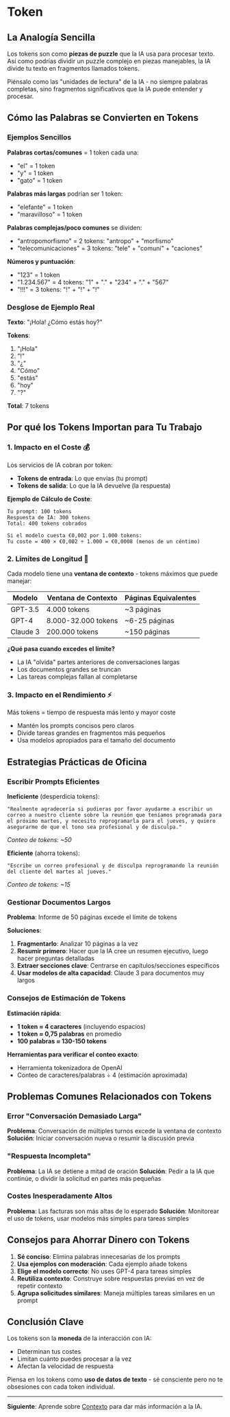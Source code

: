 # Token

## La Analogía Sencilla

Los tokens son como **piezas de puzzle** que la IA usa para procesar texto. Así como podrías dividir un puzzle complejo en piezas manejables, la IA divide tu texto en fragmentos llamados tokens.

Piénsalo como las "unidades de lectura" de la IA - no siempre palabras completas, sino fragmentos significativos que la IA puede entender y procesar.

## Cómo las Palabras se Convierten en Tokens

### Ejemplos Sencillos

**Palabras cortas/comunes** = 1 token cada una:
- "el" = 1 token
- "y" = 1 token  
- "gato" = 1 token

**Palabras más largas** podrían ser 1 token:
- "elefante" = 1 token
- "maravilloso" = 1 token

**Palabras complejas/poco comunes** se dividen:
- "antropomorfismo" = 2 tokens: "antropo" + "morfismo"
- "telecomunicaciones" = 3 tokens: "tele" + "comuni" + "caciones"

**Números y puntuación**:
- "123" = 1 token
- "1.234.567" = 4 tokens: "1" + "." + "234" + "." + "567"
- "!!!" = 3 tokens: "!" + "!" + "!"

### Desglose de Ejemplo Real

**Texto**: "¡Hola! ¿Cómo estás hoy?"

**Tokens**: 
1. "¡Hola"
2. "!"
3. "¿"
4. "Cómo"
5. "estás" 
6. "hoy"
7. "?"

**Total**: 7 tokens

## Por qué los Tokens Importan para Tu Trabajo

### 1. Impacto en el Coste 💰

Los servicios de IA cobran por token:
- **Tokens de entrada**: Lo que envías (tu prompt)
- **Tokens de salida**: Lo que la IA devuelve (la respuesta)

**Ejemplo de Cálculo de Coste**:
```
Tu prompt: 100 tokens
Respuesta de IA: 300 tokens
Total: 400 tokens cobrados

Si el modelo cuesta €0,002 por 1.000 tokens:
Tu coste = 400 × €0,002 ÷ 1.000 = €0,0008 (menos de un céntimo)
```

### 2. Límites de Longitud 📏

Cada modelo tiene una **ventana de contexto** - tokens máximos que puede manejar:

| Modelo | Ventana de Contexto | Páginas Equivalentes |
|--------|-------------------|---------------------|
| GPT-3.5 | 4.000 tokens | ~3 páginas |
| GPT-4 | 8.000-32.000 tokens | ~6-25 páginas |
| Claude 3 | 200.000 tokens | ~150 páginas |

**¿Qué pasa cuando excedes el límite?**
- La IA "olvida" partes anteriores de conversaciones largas
- Los documentos grandes se truncan
- Las tareas complejas fallan al completarse

### 3. Impacto en el Rendimiento ⚡

Más tokens = tiempo de respuesta más lento y mayor coste
- Mantén los prompts concisos pero claros
- Divide tareas grandes en fragmentos más pequeños
- Usa modelos apropiados para el tamaño del documento

## Estrategias Prácticas de Oficina

### Escribir Prompts Eficientes

**Ineficiente** (desperdicia tokens):
```
"Realmente agradecería si pudieras por favor ayudarme a escribir un correo a nuestro cliente sobre la reunión que teníamos programada para el próximo martes, y necesito reprogramarla para el jueves, y quiero asegurarme de que el tono sea profesional y de disculpa."
```
*Conteo de tokens: ~50*

**Eficiente** (ahorra tokens):
```
"Escribe un correo profesional y de disculpa reprogramando la reunión del cliente del martes al jueves."
```
*Conteo de tokens: ~15*

### Gestionar Documentos Largos

**Problema**: Informe de 50 páginas excede el límite de tokens

**Soluciones**:
1. **Fragmentarlo**: Analizar 10 páginas a la vez
2. **Resumir primero**: Hacer que la IA cree un resumen ejecutivo, luego hacer preguntas detalladas
3. **Extraer secciones clave**: Centrarse en capítulos/secciones específicos
4. **Usar modelos de alta capacidad**: Claude 3 para documentos muy largos

### Consejos de Estimación de Tokens

**Estimación rápida**:
- **1 token ≈ 4 caracteres** (incluyendo espacios)
- **1 token ≈ 0,75 palabras** en promedio
- **100 palabras ≈ 130-150 tokens**

**Herramientas para verificar el conteo exacto**:
- Herramienta tokenizadora de OpenAI
- Conteo de caracteres/palabras ÷ 4 (estimación aproximada)

## Problemas Comunes Relacionados con Tokens

### Error "Conversación Demasiado Larga"
**Problema**: Conversación de múltiples turnos excede la ventana de contexto
**Solución**: Iniciar conversación nueva o resumir la discusión previa

### "Respuesta Incompleta" 
**Problema**: La IA se detiene a mitad de oración
**Solución**: Pedir a la IA que continúe, o dividir la solicitud en partes más pequeñas

### Costes Inesperadamente Altos
**Problema**: Las facturas son más altas de lo esperado
**Solución**: Monitorear el uso de tokens, usar modelos más simples para tareas simples

## Consejos para Ahorrar Dinero con Tokens

1. **Sé conciso**: Elimina palabras innecesarias de los prompts
2. **Usa ejemplos con moderación**: Cada ejemplo añade tokens
3. **Elige el modelo correcto**: No uses GPT-4 para tareas simples
4. **Reutiliza contexto**: Construye sobre respuestas previas en vez de repetir contexto
5. **Agrupa solicitudes similares**: Maneja múltiples tareas similares en un prompt

## Conclusión Clave

Los tokens son la **moneda** de la interacción con IA:
- Determinan tus costes
- Limitan cuánto puedes procesar a la vez
- Afectan la velocidad de respuesta

Piensa en los tokens como **uso de datos de texto** - sé consciente pero no te obsesiones con cada token individual.

---

**Siguiente**: Aprende sobre [Contexto](./04-context-concept.md) para dar más información a la IA.